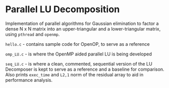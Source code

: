 # Parallel LU Decomposition

Implementation of parallel algorithms for Gaussian elimination to factor a dense N x N matrix into an upper-triangular and a lower-triangular matrix, using `pthread` and `openmp`.

`hello.c` - contains sample code for OpenOP, to serve as a reference

`omp_LU.c` - is where the OpenMP aided parallel LU is being developed

`seq_LU.c` - is where a clean, commented, sequential version of the LU Decomposer is kept to serve as a reference and a baseline for comparison. Also prints `exec_time` and  `L2,1` norm of the residual array to aid in performance analysis.
